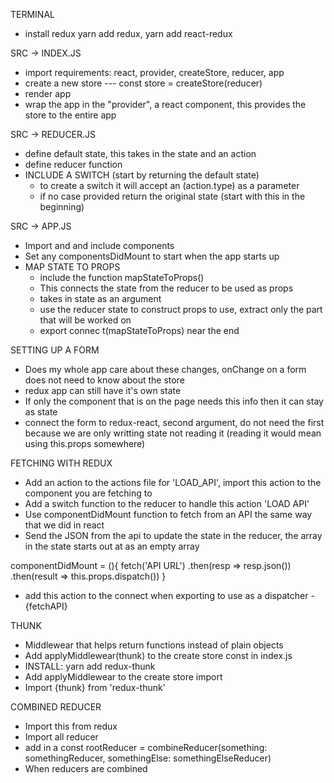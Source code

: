 TERMINAL
- install redux yarn add redux, yarn add react-redux

SRC -> INDEX.JS
- import requirements: react, provider, createStore, reducer, app   
- create a new store --- const store = createStore(reducer)
- render app
- wrap the app in the "provider", a react component, this provides the store to the entire app

SRC -> REDUCER.JS
- define default state, this takes in the state and an action
- define reducer function
- INCLUDE A SWITCH (start by returning the default state)
    - to create a switch it will accept an (action.type) as a parameter
    - if no case provided return the original state (start with this in the beginning)

SRC -> APP.JS
- Import and and include components
- Set any componentsDidMount to start when the app starts up
- MAP STATE TO PROPS
   - include the function mapStateToProps()
   - This connects the state from the reducer to be used as props
   - takes in state as an argument
   - use the reducer state to construct props to use, extract only the part that will be worked on
   - export connec
   t(mapStateToProps) near the end


SETTING UP A FORM
- Does my whole app care about these changes, onChange on a form does not need to know about the store
- redux app can still have it's own state
- If only the component that is on the page needs this info then it can stay as state
- connect the form to redux-react, second argument, do not need the first because we are only writting state not reading it (reading it would mean using this.props somewhere)


FETCHING WITH REDUX
- Add an action to the actions file for 'LOAD_API', import this action to the component you are fetching to
- Add a switch function to the reducer to handle this action 'LOAD API'
- Use componentDidMount function to fetch from an API the same way that we did in react
- Send the JSON from the api to update the state in the reducer, the array in the state starts out at as an empty array

componentDidMount = (){
  fetch('API URL')
  .then(resp => resp.json())
  .then(result => this.props.dispatch())
}

- add this action to the connect when exporting to use as a dispatcher -  {fetchAPI}


THUNK
- Middlewear that helps return functions instead of plain objects
- Add applyMiddlewear(thunk) to the create store const in index.js
- INSTALL: yarn add redux-thunk
- Add applyMiddlewear to the create store import
- Import {thunk} from 'redux-thunk'

COMBINED REDUCER
-  Import this from redux
- Import all reducer
- add in a const rootReducer = combineReducer(something: somethingReducer, somethingElse: somethingElseReducer)
- When reducers are combined

